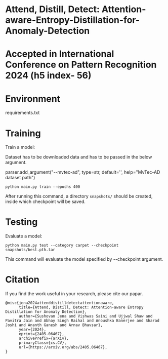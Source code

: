 # Attend, Distill, Detect: Attention-aware-Entropy-Distillation-for-Anomaly-Detection
# Accepted in International Conference on Pattern Recognition 2024 (h5 index- 56)

# Environment
requirements.txt

# Training
Train a model:

Dataset has to be downloaded data and has to be passed in the below argument.

parser.add_argument("--mvtec-ad", type=str, default='', help="MvTec-AD dataset path")
``` 
python main.py train --epochs 400
```
After running this command, a directory `snapshots/` should be created, inside which checkpoint will be saved.

# Testing
Evaluate a model:
```
python main.py test --category carpet --checkpoint snapshots/best.pth.tar
```
This command will evaluate the model specified by --checkpoint argument. 


# Citation

If you find the work useful in your research, please cite our papar.
```
@misc{jena2024attenddistilldetectattentionaware,
      title={Attend, Distill, Detect: Attention-aware Entropy Distillation for Anomaly Detection}, 
      author={Sushovan Jena and Vishwas Saini and Ujjwal Shaw and Pavitra Jain and Abhay Singh Raihal and Anoushka Banerjee and Sharad Joshi and Ananth Ganesh and Arnav Bhavsar},
      year={2024},
      eprint={2405.06467},
      archivePrefix={arXiv},
      primaryClass={cs.CV},
      url={https://arxiv.org/abs/2405.06467}, 
}
```
